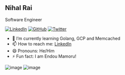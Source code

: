 ## Nihal Rai
Software Engineer

[![LinkedIn](https://img.shields.io/badge/@niihalrai-blue?style=social&logo=linkedin)](https://www.linkedin.com/in/niihalrai)
[![GitHub](https://img.shields.io/badge/@nihalrai-black?style=social&logo=github)](https://github.com/nihalrai)
[![Twitter](https://img.shields.io/badge/@niihalrai-black?style=social&logo=twitter)](https://twitter.com/niihalrai)
<!--
**nihalrai/nihalrai** is a ✨ _special_ ✨ repository because its `README.md` (this file) appears on your GitHub profile.
Here are some ideas to get you started: 
-->
- 🌱 I’m currently learning Golang, GCP and Memcached
- 📫 How to reach me: [LinkedIn](https://www.linkedin.com/in/niihalrai)
- 😄 Pronouns: He/Him
- ⚡ Fun fact: I am Endou Mamoru!

<div style="text-align: justify">
  
![image](https://github-readme-stats.vercel.app/api?username=nihalrai&hide_border=true)
![image](https://github-readme-stats.vercel.app/api/top-langs/?username=nihalrai&layout=compact&hide_border=true&&langs_count=9)

</div>  
  

